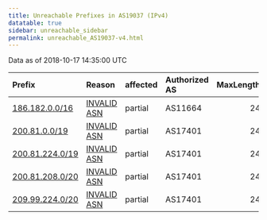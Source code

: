 ```yaml
---
title: Unreachable Prefixes in AS19037 (IPv4)
datatable: true
sidebar: unreachable_sidebar
permalink: unreachable_AS19037-v4.html
---
```


Data as of 2018-10-17 14:35:00 UTC


<div class="datatable-begin"></div>

| Prefix                                                   | Reason                                                                                                 | affected   | Authorized AS   |   MaxLength | Anchor                                         |   unreachable /24s |
|:---------------------------------------------------------|:-------------------------------------------------------------------------------------------------------|:-----------|:----------------|------------:|:-----------------------------------------------|-------------------:|
| [186.182.0.0/16](https://stat.ripe.net/186.182.0.0/16)   | [INVALID ASN](https://rpki-validator.ripe.net/announcement-preview?asn=AS19037&prefix=186.182.0.0/16)  | partial    | AS11664         |          24 | [LACNIC](unreachable_LACNIC_RPKI_Root-v4.html) |                256 |
| [200.81.0.0/19](https://stat.ripe.net/200.81.0.0/19)     | [INVALID ASN](https://rpki-validator.ripe.net/announcement-preview?asn=AS19037&prefix=200.81.0.0/19)   | partial    | AS17401         |          24 | [LACNIC](unreachable_LACNIC_RPKI_Root-v4.html) |                 32 |
| [200.81.224.0/19](https://stat.ripe.net/200.81.224.0/19) | [INVALID ASN](https://rpki-validator.ripe.net/announcement-preview?asn=AS19037&prefix=200.81.224.0/19) | partial    | AS17401         |          24 | [LACNIC](unreachable_LACNIC_RPKI_Root-v4.html) |                 32 |
| [200.81.208.0/20](https://stat.ripe.net/200.81.208.0/20) | [INVALID ASN](https://rpki-validator.ripe.net/announcement-preview?asn=AS19037&prefix=200.81.208.0/20) | partial    | AS17401         |          24 | [LACNIC](unreachable_LACNIC_RPKI_Root-v4.html) |                 16 |
| [209.99.224.0/20](https://stat.ripe.net/209.99.224.0/20) | [INVALID ASN](https://rpki-validator.ripe.net/announcement-preview?asn=AS19037&prefix=209.99.224.0/20) | partial    | AS17401         |          24 | [LACNIC](unreachable_LACNIC_RPKI_Root-v4.html) |                 16 |

<div class="datatable-end"></div>